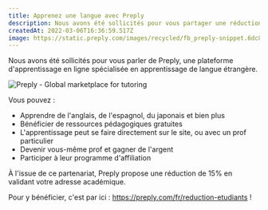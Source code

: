 ```yaml
--- 
title: Apprenez une langue avec Preply 
description: Nous avons été sollicités pour vous partager une réduction étudiante avec Preply, une plateforme d'apprentissage de langues à distance 
createdAt: 2022-03-06T16:36:59.517Z 
image: https://static.preply.com/images/recycled/fb_preply-snippet.6dc833145424.png
---
```


Nous avons été sollicités pour vous parler de Preply, une plateforme d'apprentissage en ligne spécialisée en apprentissage de langue étrangère.

![Preply - Global marketplace for tutoring](https://static.preply.com/images/recycled/fb_preply-snippet.6dc833145424.png)

Vous pouvez :
* Apprendre de l'anglais, de l'espagnol, du japonais et bien plus
* Bénéficier de ressources pédagogiques gratuites
* L'apprentissage peut se faire directement sur le site, ou avec un prof particulier
* Devenir vous-même prof et gagner de l'argent
* Participer à leur programme d'affiliation

À l'issue de ce partenariat, Preply propose une réduction de 15% en validant votre adresse académique.

Pour y bénéficier, c'est par ici : https://preply.com/fr/reduction-etudiants !

